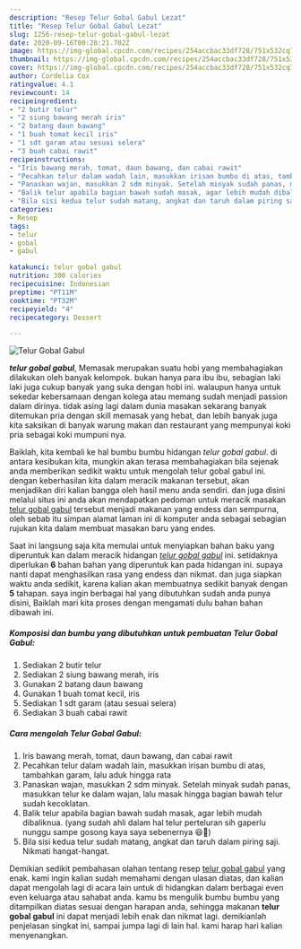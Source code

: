 ```yaml
---
description: "Resep Telur Gobal Gabul Lezat"
title: "Resep Telur Gobal Gabul Lezat"
slug: 1256-resep-telur-gobal-gabul-lezat
date: 2020-09-16T00:28:21.702Z
image: https://img-global.cpcdn.com/recipes/254accbac33df728/751x532cq70/telur-gobal-gabul-foto-resep-utama.jpg
thumbnail: https://img-global.cpcdn.com/recipes/254accbac33df728/751x532cq70/telur-gobal-gabul-foto-resep-utama.jpg
cover: https://img-global.cpcdn.com/recipes/254accbac33df728/751x532cq70/telur-gobal-gabul-foto-resep-utama.jpg
author: Cordelia Cox
ratingvalue: 4.1
reviewcount: 14
recipeingredient:
- "2 butir telur"
- "2 siung bawang merah iris"
- "2 batang daun bawang"
- "1 buah tomat kecil iris"
- "1 sdt garam atau sesuai selera"
- "3 buah cabai rawit"
recipeinstructions:
- "Iris bawang merah, tomat, daun bawang, dan cabai rawit"
- "Pecahkan telur dalam wadah lain, masukkan irisan bumbu di atas, tambahkan garam, lalu aduk hingga rata"
- "Panaskan wajan, masukkan 2 sdm minyak. Setelah minyak sudah panas, masukkan telur ke dalam wajan, lalu masak hingga bagian bawah telur sudah kecoklatan."
- "Balik telur apabila bagian bawah sudah masak, agar lebih mudah dibaliknua. (yang sudah ahli dalam hal telur perteluran sih gaperlu nunggu sampe gosong kaya saya sebenernya 😆🙈)"
- "Bila sisi kedua telur sudah matang, angkat dan taruh dalam piring saji. Nikmati hangat-hangat."
categories:
- Resep
tags:
- telur
- gobal
- gabul

katakunci: telur gobal gabul 
nutrition: 300 calories
recipecuisine: Indonesian
preptime: "PT11M"
cooktime: "PT32M"
recipeyield: "4"
recipecategory: Dessert

---
```



![Telur Gobal Gabul](https://img-global.cpcdn.com/recipes/254accbac33df728/751x532cq70/telur-gobal-gabul-foto-resep-utama.jpg)

<b><i>telur gobal gabul</i></b>, Memasak merupakan suatu hobi yang membahagiakan dilakukan oleh banyak kelompok. bukan hanya para ibu ibu, sebagian laki laki juga cukup banyak yang suka dengan hobi ini. walaupun hanya untuk sekedar kebersamaan dengan kolega atau memang sudah menjadi passion dalam dirinya. tidak asing lagi dalam dunia masakan sekarang banyak ditemukan pria dengan skill memasak yang hebat, dan lebih banyak juga kita saksikan di banyak warung makan dan restaurant yang mempunyai koki pria sebagai koki mumpuni nya.

Baiklah, kita kembali ke hal bumbu bumbu hidangan <i>telur gobal gabul</i>. di antara kesibukan kita, mungkin akan terasa membahagiakan bila sejenak anda memberikan sedikit waktu untuk mengolah telur gobal gabul ini. dengan keberhasilan kita dalam meracik makanan tersebut, akan menjadikan diri kalian bangga oleh hasil menu anda sendiri. dan juga disini melalui situs ini anda akan mendapatkan pedoman untuk meracik masakan <u>telur gobal gabul</u> tersebut menjadi makanan yang endess dan sempurna, oleh sebab itu simpan alamat laman ini di komputer anda sebagai sebagian rujukan kita dalam membuat masakan baru yang endes.




Saat ini langsung saja kita memulai untuk menyiapkan bahan baku yang diperuntuk kan dalam meracik hidangan <u><i>telur gobal gabul</i></u> ini. setidaknya diperlukan <b>6</b> bahan bahan yang diperuntuk kan pada hidangan ini. supaya nanti dapat menghasilkan rasa yang endess dan nikmat. dan juga siapkan waktu anda sedikit, karena kalian akan membuatnya sedikit banyak dengan <b>5</b> tahapan. saya ingin berbagai hal yang dibutuhkan sudah anda punya disini, Baiklah mari kita proses dengan mengamati dulu bahan bahan dibawah ini.

<!--inarticleads1-->

##### Komposisi dan bumbu yang dibutuhkan untuk pembuatan Telur Gobal Gabul:

1. Sediakan 2 butir telur
1. Sediakan 2 siung bawang merah, iris
1. Gunakan 2 batang daun bawang
1. Gunakan 1 buah tomat kecil, iris
1. Sediakan 1 sdt garam (atau sesuai selera)
1. Sediakan 3 buah cabai rawit




<!--inarticleads2-->

##### Cara mengolah Telur Gobal Gabul:

1. Iris bawang merah, tomat, daun bawang, dan cabai rawit
1. Pecahkan telur dalam wadah lain, masukkan irisan bumbu di atas, tambahkan garam, lalu aduk hingga rata
1. Panaskan wajan, masukkan 2 sdm minyak. Setelah minyak sudah panas, masukkan telur ke dalam wajan, lalu masak hingga bagian bawah telur sudah kecoklatan.
1. Balik telur apabila bagian bawah sudah masak, agar lebih mudah dibaliknua. (yang sudah ahli dalam hal telur perteluran sih gaperlu nunggu sampe gosong kaya saya sebenernya 😆🙈)
1. Bila sisi kedua telur sudah matang, angkat dan taruh dalam piring saji. Nikmati hangat-hangat.




Demikian sedikit pembahasan olahan tentang resep <u>telur gobal gabul</u> yang enak. kami ingin kalian sudah memahami dengan ulasan diatas, dan kalian dapat mengolah lagi di acara lain untuk di hidangkan dalam berbagai even even keluarga atau sahabat anda. kamu bs mengulik bumbu bumbu yang ditampilkan diatas sesuai dengan harapan anda, sehingga makanan <b>telur gobal gabul</b> ini dapat menjadi lebih enak dan nikmat lagi. demikianlah penjelasan singkat ini, sampai jumpa lagi di lain hal. kami harap hari kalian menyenangkan.
